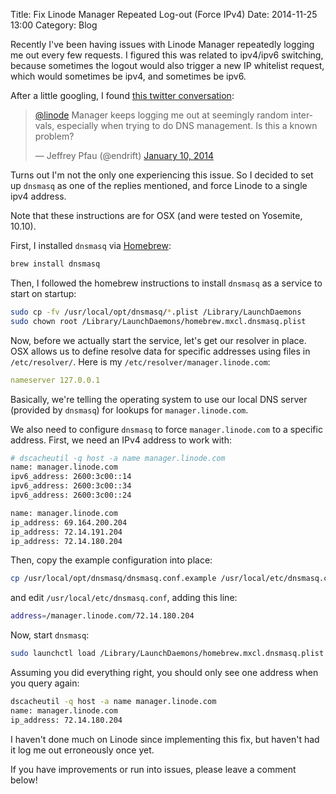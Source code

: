 Title: Fix Linode Manager Repeated Log-out (Force IPv4)
Date: 2014-11-25 13:00
Category: Blog

Recently I've been having issues with Linode Manager repeatedly logging me out
every few requests. I figured this was related to ipv4/ipv6 switching, because
sometimes the logout would also trigger a new IP whitelist request, which would
sometimes be ipv4, and sometimes be ipv6.

After a little googling, I found [this twitter conversation][twitterconv]:

[twitterconv]: https://twitter.com/endrift/status/421774360035074049

<blockquote class="twitter-tweet" lang="en"><p><a
href="https://twitter.com/linode">@linode</a> Manager keeps logging me out at
seemingly random intervals, especially when trying to do DNS management. Is
this a known problem?</p>&mdash; Jeffrey Pfau (@endrift) <a
href="https://twitter.com/endrift/status/421774360035074049">January 10,
2014</a></blockquote> <script async src="//platform.twitter.com/widgets.js"
charset="utf-8"></script>

Turns out I'm not the only one experiencing this issue. So I decided to set up
`dnsmasq` as one of the replies mentioned, and force Linode to a single ipv4
address.

Note that these instructions are for OSX (and were tested on Yosemite, 10.10).

First, I installed `dnsmasq` via [Homebrew][brew]:

[brew]: http://brew.sh

```bash
brew install dnsmasq
```

Then, I followed the homebrew instructions to install `dnsmasq` as a service to
start on startup:

```bash
sudo cp -fv /usr/local/opt/dnsmasq/*.plist /Library/LaunchDaemons
sudo chown root /Library/LaunchDaemons/homebrew.mxcl.dnsmasq.plist
```

Now, before we actually start the service, let's get our resolver in place.
OSX allows us to define resolve data for specific addresses using files in
`/etc/resolver/`. Here is my `/etc/resolver/manager.linode.com`:

```yaml
nameserver 127.0.0.1
```

Basically, we're telling the operating system to use our local DNS server
(provided by `dnsmasq`) for lookups for `manager.linode.com`.

We also need to configure `dnsmasq` to force `manager.linode.com` to a specific
address. First, we need an IPv4 address to work with:

```bash
# dscacheutil -q host -a name manager.linode.com
name: manager.linode.com
ipv6_address: 2600:3c00::14
ipv6_address: 2600:3c00::34
ipv6_address: 2600:3c00::24

name: manager.linode.com
ip_address: 69.164.200.204
ip_address: 72.14.191.204
ip_address: 72.14.180.204
```

Then, copy the example configuration into place:

```bash
cp /usr/local/opt/dnsmasq/dnsmasq.conf.example /usr/local/etc/dnsmasq.conf
```

and edit `/usr/local/etc/dnsmasq.conf`, adding this line:

```bash
address=/manager.linode.com/72.14.180.204
```

Now, start `dnsmasq`:

```bash
sudo launchctl load /Library/LaunchDaemons/homebrew.mxcl.dnsmasq.plist
```

Assuming you did everything right, you should only see one address when you
query again:

```bash
dscacheutil -q host -a name manager.linode.com
name: manager.linode.com
ip_address: 72.14.180.204
```

I haven't done much on Linode since implementing this fix, but haven't had it
log me out erroneously once yet.

If you have improvements or run into issues, please leave a comment below!
